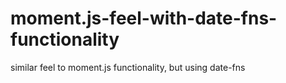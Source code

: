 # moment.js-feel-with-date-fns-functionality
similar feel to moment.js functionality, but using date-fns

